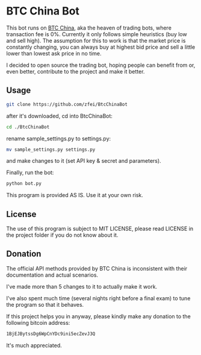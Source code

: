 BTC China Bot
===========

This bot runs on [BTC China](https://vip.btcchina.com), aka the heaven of trading bots, where transaction fee is 0%.
Currently it only follows simple heuristics (buy low and sell high). The assumption for this to work is that the market price is constantly changing, you can always buy at highest bid price and sell a little lower than lowest ask price in no time.

I decided to open source the trading bot, hoping people can benefit from or, even better, contribute to the project and make it better.

Usage
---

``` bash
git clone https://github.com/zfei/BtcChinaBot
```
after it's downloaded, cd into BtcChinaBot:
``` bash
cd ./BtcChinaBot
```
rename sample_settings.py to settings.py:
``` bash
mv sample_settings.py settings.py
```
and make changes to it (set API key & secret and parameters).

Finally, run the bot:
``` bash
python bot.py
```
This program is provided AS IS. Use it at your own risk.

License
---

The use of this program is subject to MIT LICENSE, please read LICENSE in the project folder if you do not know about it.

Donation
---

The official API methods provided by BTC China is inconsistent with their documentation and actual scenarios.

I've made more than 5 changes to it to actually make it work.

I've also spent much time (several nights right before a final exam) to tune the program so that it behaves.

If this project helps you in anyway, please kindly make any donation to the following bitcoin address:

``` bash
1BjEJBytssDg6WpCnYDc9ini5ecZevJ3Q
```

It's much appreciated.

